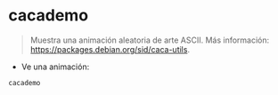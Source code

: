 # cacademo

> Muestra una animación aleatoria de arte ASCII.
> Más información: <https://packages.debian.org/sid/caca-utils>.

- Ve una animación:

`cacademo`
